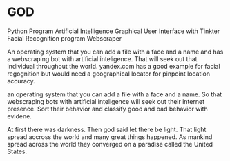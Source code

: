 # GOD
Python Program
Artificial Intelligence
Graphical User Interface with Tinkter
Facial Recognition program
Webscraper

An operating system that you can add a file with a face and a name and has a webscraping bot with artificial inteligence. That will seek out that individual throughout the world. yandex.com has a good example for facial regognition but would need a geographical locator for pinpoint location accuracy.

an operating system that you can add a file with a face and a name. So that webscraping bots with artificial inteligence will seek out their internet presence. Sort their behavior and classify good and bad behavior with evidene.



At first there was darkness. Then god said let there be light. That light spread accross the world and many great things happened. 
As mankind spread across the world they converged on a paradise called the United States. 
